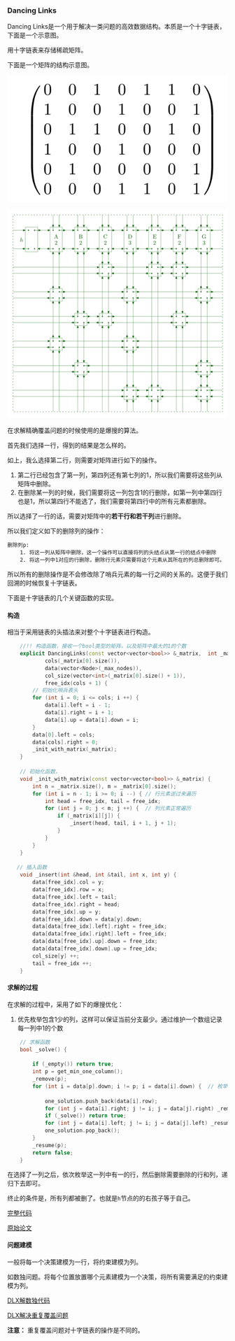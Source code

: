 ### Dancing Links 

Dancing Links是一个用于解决一类问题的高效数据结构。本质是一个十字链表，下面是一个示意图。

用十字链表来存储稀疏矩阵。

下面是一个矩阵的结构示意图。

![image-20201104194916308](DLX/2.png)

![image-20201104194803001](DLX/1.png)

在求解精确覆盖问题的时候使用的是爆搜的算法。

首先我们选择一行，得到的结果是怎么样的。

如上，我么选择第二行，则需要对矩阵进行如下的操作。

1. 第二行已经包含了第一列，第四列还有第七列的1，所以我们需要将这些列从矩阵中删除。
2. 在删除某一列的时候，我们需要将这一列包含1的行删除，如第一列中第四行也是1，所以第四行不能选了，我们需要将第四行中的所有元素都删除。

所以选择了一行的话，需要对矩阵中的**若干行和若干列**进行删除。

所以我们定义如下的删除列的操作：

```txt
删除列p:
	1. 将这一列从矩阵中删除，这一个操作可以直接将列的头结点从第一行的结点中删除
	2. 将这一列中1对应的行删除，删除行元素只需要将这个元素从其所在的列总删除即可。
```

所以所有的删除操作是不会修改除了哨兵元素的每一行之间的关系的。这便于我们回溯的时候恢复十字链表。

下面是十字链表的几个关键函数的实现。

#### 构造

相当于采用链表的头插法来对整个十字链表进行构造。

```c++
    //!! 构造函数，接收一个bool类型的矩阵，以及矩阵中最大的1的个数
    explicit DancingLinks(const vector<vector<bool>> &_matrix,  int _max_nodes) :
            cols(_matrix[0].size()),
            data(vector<Node>(_max_nodes)),
            col_size(vector<int>(_matrix[0].size() + 1)),
            free_idx(cols + 1) {
        // 初始化哨兵表头
        for (int i = 0; i <= cols; i ++) {
            data[i].left = i - 1;
            data[i].right = i + 1;
            data[i].up = data[i].down = i;
        }
        data[0].left = cols;
        data[cols].right = 0;
        _init_with_matrix(_matrix);
    }

    // 初始化函数，
    void _init_with_matrix(const vector<vector<bool>> &_matrix) {
        int n = _matrix.size(), m = _matrix[0].size();
        for (int i = n - 1; i >= 0; i --) { // 行元素逆过来遍历
            int head = free_idx, tail = free_idx;
            for (int j = 0; j < m; j ++) {  // 列元素正常遍历
                if (_matrix[i][j]) {
                    _insert(head, tail, i + 1, j + 1);
                }
            }
        }
    }

   // 插入函数
    void _insert(int &head, int &tail, int x, int y) {
        data[free_idx].col = y;
        data[free_idx].row = x;
        data[free_idx].left = tail;
        data[free_idx].right = head;
        data[free_idx].up = y;
        data[free_idx].down = data[y].down;
        data[data[free_idx].left].right = free_idx;
        data[data[free_idx].right].left = free_idx;
        data[data[free_idx].up].down = free_idx;
        data[data[free_idx].down].up = free_idx;
        col_size[y] ++;
        tail = free_idx ++;
    }
```

#### 求解的过程

在求解的过程中，采用了如下的爆搜优化：

1. 优先枚举包含1少的列，这样可以保证当前分支最少。通过维护一个数组记录每一列中1的个数

```c++
    // 求解函数
    bool _solve() {

        if (_empty()) return true;
        int p = get_min_one_column();
        _remove(p);
        for (int i = data[p].down; i != p; i = data[i].down) {  // 枚举当前列中包含一的每一行

            one_solution.push_back(data[i].row);
            for (int j = data[i].right; j != i; j = data[j].right) _remove(data[j].col);  // 将这一行中包含一的对应列都删除
            if (_solve()) return true;
            for (int j = data[i].left; j != i; j = data[j].left) _resume(data[j].col);
            one_solution.pop_back();
        }
        _resume(p);
        return false;
    }
```

在选择了一列之后，依次枚举这一列中有一的行，然后删除需要删除的行和列，递归下去即可。

终止的条件是，所有列都被删了。也就是`h`节点的的右孩子等于自己。

[完整代码](DLX_2.cpp)

[原始论文](DLX/paper.pdf)

#### 问题建模

一般将每一个决策建模为一行，将约束建模为列。

如数独问题。将每个位置放置哪个元素建模为一个决策，将所有需要满足的约束建模为列。

[DLX解数独代码](DLX_3.cpp)

[DLX解决重复覆盖问题](DLX_4.cpp)

**注意：** 重复覆盖问题对十字链表的操作是不同的。
